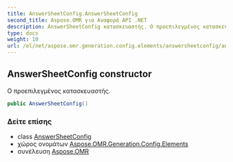 ```yaml
---
title: AnswerSheetConfig.AnswerSheetConfig
second_title: Aspose.OMR για Αναφορά API .NET
description: AnswerSheetConfig κατασκευαστής. Ο προεπιλεγμένος κατασκευαστής.
type: docs
weight: 10
url: /el/net/aspose.omr.generation.config.elements/answersheetconfig/answersheetconfig/
---
```

## AnswerSheetConfig constructor

Ο προεπιλεγμένος κατασκευαστής.

```csharp
public AnswerSheetConfig()
```

### Δείτε επίσης

* class [AnswerSheetConfig](../)
* χώρος ονομάτων [Aspose.OMR.Generation.Config.Elements](../../answersheetconfig/)
* συνέλευση [Aspose.OMR](../../../)


